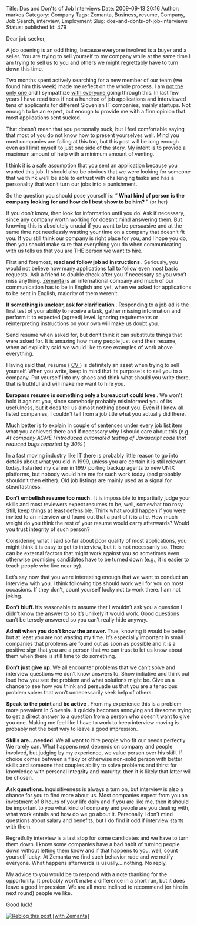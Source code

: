 Title: Dos and Don'ts of Job Interviews
Date: 2009-09-13 20:16
Author: markos
Category: Company
Tags: Zemanta, Business, resume, Company, Job Search, interview, Employment
Slug: dos-and-donts-of-job-interviews
Status: published
Id: 479

<div>
 <p>
  Dear job seeker,
 </p>
 <p>
  A job opening is an odd thing, because everyone involved is a buyer and a seller. You are trying to sell yourself to my company while at the same time I am trying to sell us to you and others we might regrettably have to turn down this time.
 </p>
 <p>
  Two months spent actively searching for a new member of our team (we found him this week) made me reflect on the whole process. I am
  <a href="http://friedcellcollective.net/outbreak/2009/08/14/hiring-developers-king-of-the-hill-effect/">
   not the only one
  </a>
  and I sympathize
  <a href="http://www.worldlandtrust.org/news/2009/07/how-not-to-apply-for-conservation-job.htm">
   with everyone
  </a>
  going through this. In last few years I have read tens if not a hundred of job applications and interviewed tens of applicants for different Slovenian IT companies, mainly startups. Not enough to be an expert, but enough to provide me with a firm opinion that most applications sent sucked.
 </p>
 <p>
  That doesn’t mean that you personally suck, but I feel comfortable saying that most of you do not know how to present yourselves well. Mind you most companies are failing at this too, but this post will be long enough even as I limit myself to just one side of the story. My intent is to provide a maximum amount of help with a minimum amount of venting.
 </p>
 <p>
  I think it is a safe assumption that you sent an application because you wanted this job. It should also be obvious that we were looking for someone that we think we’ll be able to entrust with challenging tasks and has a personality that won’t turn our jobs into a punishment.
 </p>
 <p>
  So the question you should pose yourself is: “
  <strong>
   What kind of person is the company looking for and how do I best show to be him?
  </strong>
  ” (or her)
 </p>
 <p>
  If you don’t know, then look for information until you do. Ask if necessary, since any company worth working for doesn’t mind answering them. But knowing this is absolutely crucial if you want to be persuasive and at the same time not needlessly wasting your time on a company that doesn’t fit you. If you still think our company is right place for you, and I hope you do, then you should make sure that everything you do when communicating with us tells us that you are THE person we want to hire.
 </p>
 <p>
  First and foremost,
  <strong>
   read and follow job ad instructions
  </strong>
  . Seriously, you would not believe how many applications fail to follow even most basic requests. Ask a friend to double check after you if necessary so you won’t miss anything.
  <a class="zem_slink" href="http://www.zemanta.com" rel="homepage" title="Zemanta">
   Zemanta
  </a>
  is an international company and much of our communication has to be in English and yet, when we asked for applications to be sent in English, majority of them weren’t.
 </p>
 <p>
  <strong>
   If something is unclear, ask for clarification
  </strong>
  . Responding to a job ad is the first test of your ability to receive a task, gather missing information and perform it to expected (agreed) level. Ignoring requirements or reinterpreting instructions on your own will make us doubt you.
 </p>
 <p>
  Send resume when asked for, but don’t think it can substitute things that were asked for. It is amazing how many people just send their resume, when ad explicitly said we would like to see examples of work above everything.
 </p>
 <p>
  Having said that, resume (
  <a class="zem_slink freebase/guid/9202a8c04000641f80000000001eddc2" href="http://en.wikipedia.org/wiki/R%C3%A9sum%C3%A9" rel="wikipedia" title="R?sum?">
   CV
  </a>
  ) is definitely an asset when trying to sell yourself. When you write, keep in mind that its purpose is to sell you to a company. Put yourself into my shoes and think what should you write there, that is truthful and will make me want to hire you.
 </p>
 <p>
  <strong>
   Europass resume is something only a bureaucrat could love
  </strong>
  . We won’t hold it against you, since somebody probably misinformed you of its usefulness, but it does tell us almost nothing about you. Even if I knew all listed companies, I couldn’t tell from a job title what you actually did there.
 </p>
 <p>
  Much better is to explain in couple of sentences under every job list item what you achieved there and if necessary why I should care about this (e.g.
  <em>
   At company ACME I introduced automated testing of Javascript code that reduced bugs reported by 30%
  </em>
  )
 </p>
 <p>
  In a fast moving industry like IT there is probably little reason to go into details about what you did in 1999, unless you are certain it is still relevant today. I started my career in 1997 porting backup agents to new UNIX platforms, but nobody would hire me for such work today (and probably shouldn’t then either). Old job listings are mainly used as a signal for steadfastness.
 </p>
 <p>
  <strong>
   Don’t embellish resume too much
  </strong>
  . It is impossible to impartially judge your skills and most reviewers expect resumes to be, well, somewhat too rosy. Still, keep things at least defensible. Think what would happen if you were invited to an interview and found out that a part of it is a lie. How much weight do you think the rest of your resume would carry afterwards? Would you trust integrity of such person?
 </p>
 <p>
  Considering what I said so far about poor quality of most applications, you might think it is easy to get to interview, but it is not necessarily so. There can be external factors that might work against you so sometimes even otherwise promising candidates have to be turned down (e.g., it is easier to teach people who live near by).
 </p>
 <p>
  Let’s say now that you were interesting enough that we want to conduct an interview with you. I think following tips should work well for you on most occasions. If they don’t, count yourself lucky not to work there. I am not joking.
 </p>
 <p>
  <strong>
   Don’t bluff.
  </strong>
  It’s reasonable to assume that I wouldn’t ask you a question I didn’t know the answer to so it’s unlikely it would work. Good questions can’t be tersely answered so you can’t really hide anyway.
 </p>
 <p>
  <strong>
   Admit when you don’t know the answer.
  </strong>
  True, knowing it would be better, but at least you are not wasting my time. It’s especially important in small companies that problems are found out as soon as possible and it is a positive sign that you are a person that we can trust to let us know about them when there is still time to do something.
 </p>
 <p>
  <strong>
   Don’t just give up.
  </strong>
  We all encounter problems that we can’t solve and interview questions we don’t know answers to. Show initiative and think out loud how you see the problem and what solutions might be. Give us a chance to see how you think and persuade us that you are a tenacious problem solver that won’t unnecessarily seek help of others.
 </p>
 <p>
  <strong>
   Speak to the point
  </strong>
  and
  <strong>
   be active
  </strong>
  . From my experience this is a problem more prevalent in Slovenia. It quickly becomes annoying and tiresome trying to get a direct answer to a question from a person who doesn’t want to give you one. Making me feel like I have to work to keep interview moving is probably not the best way to leave a good impression.
 </p>
 <p>
  <strong>
   Skills are…needed.
  </strong>
  We all want to hire people who fit our needs perfectly. We rarely can. What happens next depends on company and people involved, but judging by my experience, we value person over his skill. If choice comes between a flaky or otherwise non-solid person with better skills and someone that couples ability to solve problems and thirst for knowledge with personal integrity and maturity, then it is likely that latter will be chosen.
 </p>
 <p>
  <strong>
   Ask questions.
  </strong>
  Inquisitiveness is always a turn on, but interview is also a chance for you to find more about us. Most companies expect from you an investment of 8 hours of your life daily and if you are like me, then it should be important to you what kind of company and people are you dealing with, what work entails and how do we go about it. Personally I don’t mind questions about salary and benefits, but I do find it odd if interview starts with them.
 </p>
 <p>
  Regretfully interview is a last stop for some candidates and we have to turn them down. I know some companies have a bad habit of turning people down without letting them know and if that happens to you, well, count yourself lucky. At Zemanta we find such behavior rude and we notify everyone. What happens afterwards is usually….nothing. No reply.
 </p>
 <p>
  My advice to you would be to respond with a note thanking for the opportunity. It probably won’t make a difference in a short run, but it does leave a good impression. We are all more inclined to recommend (or hire in next round) people we like.
 </p>
 <p>
  Good luck!
 </p>
 <div class="zemanta-pixie">
  <a class="zemanta-pixie-a" href="http://reblog.zemanta.com/zemified/37e4a7b1-bb28-45a9-a90c-c3b75ed89041/" title="Reblog this post [with Zemanta]">
   <img alt="Reblog this post [with Zemanta]" class="zemanta-pixie-img" src="http://img.zemanta.com/reblog_e.png?x-id=37e4a7b1-bb28-45a9-a90c-c3b75ed89041"/>
  </a>
  <span class="zem-script paragraph-reblog">
   <script src="http://static.zemanta.com/readside/loader.js" type="text/javascript">
   </script>
  </span>
 </div>
</div>
